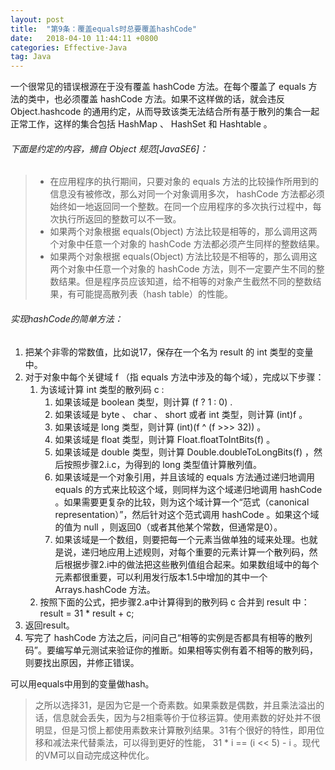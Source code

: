 ```yaml
---
layout: post
title:  "第9条：覆盖equals时总要覆盖hashCode"
date:   2018-04-10 11:44:11 +0800
categories: Effective-Java
tag: Java
---
```



一个很常见的错误根源在于没有覆盖 hashCode 方法。在每个覆盖了 equals 方法的类中，也必须覆盖 hashCode 方法。如果不这样做的话，就会违反 Object.hashcode 的通用约定，从而导致该类无法结合所有基于散列的集合一起正常工作，这样的集合包括 HashMap 、 HashSet 和 Hashtable 。

###### 下面是约定的内容，摘自 Object 规范[JavaSE6]：
> - 在应用程序的执行期间，只要对象的 equals 方法的比较操作所用到的信息没有被修改，那么对同一个对象调用多次， hashCode 方法都必须始终如一地返回同一个整数。在同一个应用程序的多次执行过程中，每次执行所返回的整数可以不一致。
> - 如果两个对象根据 equals(Object) 方法比较是相等的，那么调用这两个对象中任意一个对象的 hashCode 方法都必须产生同样的整数结果。
> - 如果两个对象根据 equals(Object) 方法比较是不相等的，那么调用这两个对象中任意一个对象的 hashCode 方法，则不一定要产生不同的整数结果。但是程序员应该知道，给不相等的对象产生截然不同的整数结果，有可能提高散列表（hash table）的性能。

###### 实现hashCode的简单方法：
1. 把某个非零的常数值，比如说17，保存在一个名为 result 的 int 类型的变量中。
2. 对于对象中每个关键域 f （指 equals 方法中涉及的每个域），完成以下步骤：  
   1. 为该域计算 int 类型的散列码 c :
       1. 如果该域是 boolean 类型，则计算 (f ? 1 : 0) .
       2. 如果该域是 byte 、 char 、 short 或者 int 类型，则计算 (int)f 。
       3. 如果该域是 long 类型，则计算 (int)(f ^ (f >>> 32)) 。
       4. 如果该域是 float 类型，则计算 Float.floatToIntBits(f) 。
       5. 如果该域是 double 类型，则计算 Double.doubleToLongBits(f) ，然后按照步骤2.i.c，为得到的 long 类型值计算散列值。
       6. 如果该域是一个对象引用，并且该域的 equals 方法通过递归地调用 equals 的方式来比较这个域，则同样为这个域递归地调用 hashCode 。如果需要更复杂的比较，则为这个域计算一个“范式（canonical representation）”，然后针对这个范式调用 hashCode 。如果这个域的值为 null ，则返回0（或者其他某个常数，但通常是0）。
       7. 如果该域是一个数组，则要把每一个元素当做单独的域来处理。也就是说，递归地应用上述规则，对每个重要的元素计算一个散列码，然后根据步骤2.i中的做法把这些散列值组合起来。如果数组域中的每个元素都很重要，可以利用发行版本1.5中增加的其中一个 Arrays.hashCode 方法。
    2. 按照下面的公式，把步骤2.a中计算得到的散列码 c 合并到 result 中：  
       result = 31 * result + c;
3. 返回result。
4. 写完了 hashCode 方法之后，问问自己“相等的实例是否都具有相等的散列码”。要编写单元测试来验证你的推断。如果相等实例有着不相等的散列码，则要找出原因，并修正错误。

可以用equals中用到的变量做hash。

> 之所以选择31，是因为它是一个奇素数。如果乘数是偶数，并且乘法溢出的话，信息就会丢失，因为与2相乘等价于位移运算。使用素数的好处并不很明显，但是习惯上都使用素数来计算散列结果。31有个很好的特性，即用位移和减法来代替乘法，可以得到更好的性能， 31 * i == (i << 5) - i 。现代的VM可以自动完成这种优化。
